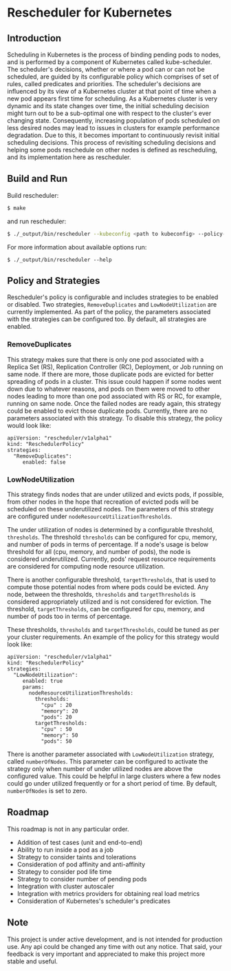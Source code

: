 # Rescheduler for Kubernetes

## Introduction

Scheduling in Kubernetes is the process of binding pending pods to nodes, and is performed by
a component of Kubernetes called kube-scheduler. The scheduler's decisions, whether or where a
pod can or can not be scheduled, are guided by its configurable policy which comprises of set of
rules, called predicates and priorities. The scheduler's decisions are influenced by its view of
a Kubernetes cluster at that point of time when a new pod appears first time for scheduling.
As a Kubernetes cluster is very dynamic and its state changes over time, the initial scheduling
decision might turn out to be a sub-optimal one with respect to the cluster's ever changing state.
Consequently, increasing population of pods scheduled on less desired nodes may lead to issues in
clusters for example performance degradation. Due to this, it becomes important to continuously
revisit initial scheduling decisions. This process of revisiting scheduling decisions and helping
some pods reschedule on other nodes is defined as rescheduling, and its implementation here as rescheduler.

## Build and Run

Build rescheduler:

```sh
$ make
```

and run rescheduler:

```sh
$ ./_output/bin/rescheduler --kubeconfig <path to kubeconfig> --policy-config-file <path-to-policy-file>
```

For more information about available options run:
```
$ ./_output/bin/rescheduler --help
```

## Policy and Strategies
 
Rescheduler's policy is configurable and includes strategies to be enabled or disabled.
Two strategies, `RemoveDuplicates` and `LowNodeUtilization` are currently implemented.
As part of the policy, the parameters associated with the strategies can be configured too.
By default, all strategies are enabled.

### RemoveDuplicates

This strategy makes sure that there is only one pod associated with a Replica Set (RS),
Replication Controller (RC), Deployment, or Job running on same node. If there are more,
those duplicate pods are evicted for better spreading of pods in a cluster. This issue could happen
if some nodes went down due to whatever reasons, and pods on them were moved to other nodes leading to
more than one pod associated with RS or RC, for example, running on same node. Once the failed nodes
are ready again, this strategy could be enabled to evict those duplicate pods. Currently, there are no
parameters associated with this strategy. To disable this strategy, the policy would look like:

```
apiVersion: "rescheduler/v1alpha1"
kind: "ReschedulerPolicy"
strategies:
  "RemoveDuplicates":
     enabled: false
```

### LowNodeUtilization

This strategy finds nodes that are under utilized and evicts pods, if possible, from other nodes
in the hope that recreation of evicted pods will be scheduled on these underutilized nodes. The
parameters of this strategy are configured under `nodeResourceUtilizationThresholds`.

The under utilization of nodes is determined by a configurable threshold, `thresholds`. The threshold
`thresholds` can be configured for cpu, memory, and number of pods in terms of percentage. If a node's
usage is below threshold for all (cpu, memory, and number of pods), the node is considered underutilized.
Currently, pods' request resource requirements are considered for computing node resource utilization.

There is another configurable threshold, `targetThresholds`, that is used to compute those potential nodes
from where pods could be evicted. Any node, between the thresholds, `thresholds` and `targetThresholds` is
considered appropriately utilized and is not considered for eviction. The threshold, `targetThresholds`,
can be configured for cpu, memory, and number of pods too in terms of percentage.

These thresholds, `thresholds` and `targetThresholds`, could be tuned as per your cluster requirements.
An example of the policy for this strategy would look like:

```
apiVersion: "rescheduler/v1alpha1"
kind: "ReschedulerPolicy"
strategies:
  "LowNodeUtilization":
     enabled: true
     params:
       nodeResourceUtilizationThresholds:
         thresholds:
           "cpu" : 20
           "memory": 20
           "pods": 20
         targetThresholds:
           "cpu" : 50
           "memory": 50
           "pods": 50
```

There is another parameter associated with `LowNodeUtilization` strategy, called `numberOfNodes`.
This parameter can be configured to activate the strategy only when number of under utilized nodes
are above the configured value. This could be helpful in large clusters where a few nodes could go
under utilized frequently or for a short period of time. By default, `numberOfNodes` is set to zero.

## Roadmap

This roadmap is not in any particular order.

* Addition of test cases (unit and end-to-end)
* Ability to run inside a pod as a job
* Strategy to consider taints and tolerations
* Consideration of pod affinity and anti-affinity
* Strategy to consider pod life time
* Strategy to consider number of pending pods
* Integration with cluster autoscaler
* Integration with metrics providers for obtaining real load metrics
* Consideration of Kubernetes's scheduler's predicates


## Note

This project is under active development, and is not intended for production use.
Any api could be changed any time with out any notice. That said, your feedback is
very important and appreciated to make this project more stable and useful.
